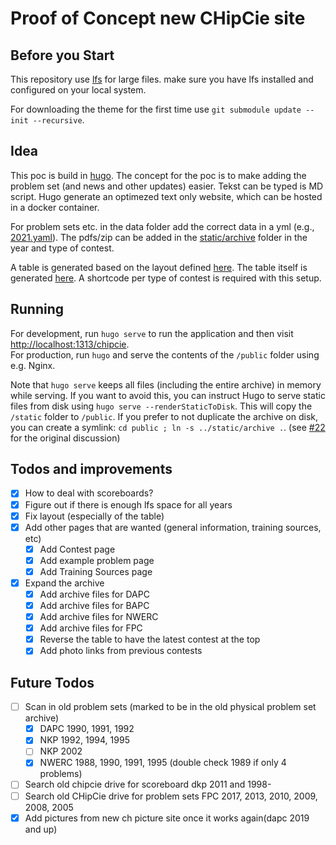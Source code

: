 # Proof of Concept new CHipCie site

## Before you Start

This repository use [lfs](https://git-lfs.github.com/) for large files. make sure you have lfs installed and configured
on your local system.

For downloading the theme for the first time use `git submodule update --init --recursive`.

## Idea
This poc is build in [hugo](https://gohugo.io). The concept for the poc is to make adding the problem set (and news and other updates)
easier. Tekst can be typed is MD script. Hugo generate an optimezed text only website, which can be hosted in a docker container.

For problem sets etc. in the data folder add the correct data in a yml (e.g., [2021.yaml](data/archive/dapc/2021.yaml)).
The pdfs/zip can be added in the [static/archive](static/archive) folder in the year and type of contest.

A table is generated based on the layout defined [here](layouts/partials/archive-table.html).
The table itself is generated [here](layouts/shortcodes). A shortcode per type of contest is required with this setup.

## Running
For development, run `hugo serve` to run the application and then visit [http://localhost:1313/chipcie](http://localhost:1313/chipcie).<br>
For production, run `hugo` and serve the contents of the `/public` folder using e.g. Nginx.

Note that `hugo serve` keeps all files (including the entire archive) in memory while serving.
If you want to avoid this, you can instruct Hugo to serve static files from disk using `hugo serve --renderStaticToDisk`.
This will copy the `/static` folder to `/public`.
If you prefer to not duplicate the archive on disk, you can create a symlink: `cd public ; ln -s ../static/archive .`.
(see [#22](https://github.com/WISVCH/chipcie-website/issues/22) for the original discussion)


## Todos and improvements
 - [X] How to deal with scoreboards?
 - [X] Figure out if there is enough lfs space for all years
 - [X] Fix layout (especially of the table)
 - [X] Add other pages that are wanted (general information, training sources, etc)
    * [X] Add Contest page
    * [X] Add example problem page
    * [X] Add Training Sources page
 - [X] Expand the archive
   * [X] Add archive files for DAPC
   * [X] Add archive files for BAPC
   * [X] Add archive files for NWERC
   * [X] Add archive files for FPC
   * [X] Reverse the table to have the latest contest at the top
   * [X] Add photo links from previous contests

## Future Todos
 - [ ] Scan in old problem sets (marked to be in the old physical problem set archive)
   - [X] DAPC 1990, 1991, 1992
   - [X] NKP 1992, 1994, 1995
   - [ ] NKP 2002
   - [X] NWERC 1988, 1990, 1991, 1995 (double check 1989 if only 4 problems)
 - [ ] Search old chipcie drive for scoreboard dkp 2011 and 1998-
 - [ ] Search old CHipCie drive for problem sets FPC 2017, 2013, 2010, 2009, 2008, 2005
 - [X] Add pictures from new ch picture site once it works again(dapc 2019 and up)
